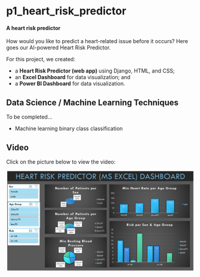 # p1_heart_risk_predictor
#### A heart risk predictor
How would you like to predict a heart-related issue before it occurs? Here goes our AI-powered Heart Risk Predictor. 

For this project, we created:
- a <b>Heart Risk Predictor (web app)</b> using Django, HTML, and CSS;
- an <b>Excel Dashboard</b> for data visualization; and
- a <b>Power BI Dashboard</b> for data visualization.

## Data Science / Machine Learning Techniques
To be completed...
- Machine learning binary class classification


## Video 
Click on the picture below to view the video:


[![Watch the video](https://github.com/auds-hobbies/p1_heart_risk_predictor/blob/main/github_heart_risk_excel_dashboard.png)](https://youtu.be/pFVV-cahsBc) 



